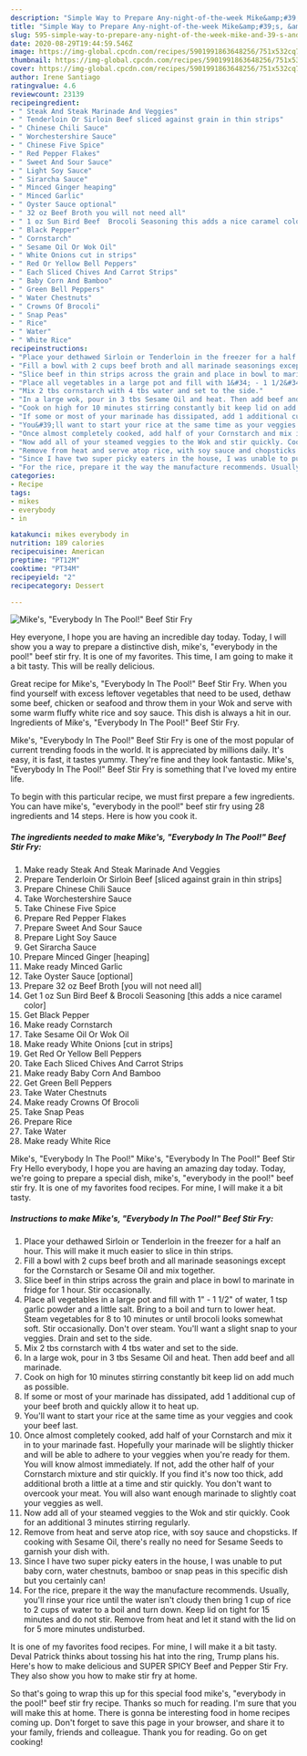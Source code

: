 ```yaml
---
description: "Simple Way to Prepare Any-night-of-the-week Mike&amp;#39;s, &amp;#34;Everybody In The Pool!&amp;#34; Beef Stir Fry"
title: "Simple Way to Prepare Any-night-of-the-week Mike&amp;#39;s, &amp;#34;Everybody In The Pool!&amp;#34; Beef Stir Fry"
slug: 595-simple-way-to-prepare-any-night-of-the-week-mike-and-39-s-and-34-everybody-in-the-pool-and-34-beef-stir-fry
date: 2020-08-29T19:44:59.546Z
image: https://img-global.cpcdn.com/recipes/5901991863648256/751x532cq70/mikes-everybody-in-the-pool-beef-stir-fry-recipe-main-photo.jpg
thumbnail: https://img-global.cpcdn.com/recipes/5901991863648256/751x532cq70/mikes-everybody-in-the-pool-beef-stir-fry-recipe-main-photo.jpg
cover: https://img-global.cpcdn.com/recipes/5901991863648256/751x532cq70/mikes-everybody-in-the-pool-beef-stir-fry-recipe-main-photo.jpg
author: Irene Santiago
ratingvalue: 4.6
reviewcount: 23139
recipeingredient:
- " Steak And Steak Marinade And Veggies"
- " Tenderloin Or Sirloin Beef sliced against grain in thin strips"
- " Chinese Chili Sauce"
- " Worchestershire Sauce"
- " Chinese Five Spice"
- " Red Pepper Flakes"
- " Sweet And Sour Sauce"
- " Light Soy Sauce"
- " Sirarcha Sauce"
- " Minced Ginger heaping"
- " Minced Garlic"
- " Oyster Sauce optional"
- " 32 oz Beef Broth you will not need all"
- " 1 oz Sun Bird Beef  Brocoli Seasoning this adds a nice caramel color"
- " Black Pepper"
- " Cornstarch"
- " Sesame Oil Or Wok Oil"
- " White Onions cut in strips"
- " Red Or Yellow Bell Peppers"
- " Each Sliced Chives And Carrot Strips"
- " Baby Corn And Bamboo"
- " Green Bell Peppers"
- " Water Chestnuts"
- " Crowns Of Brocoli"
- " Snap Peas"
- " Rice"
- " Water"
- " White Rice"
recipeinstructions:
- "Place your dethawed Sirloin or Tenderloin in the freezer for a half an hour. This will make it much easier to slice in thin strips."
- "Fill a bowl with 2 cups beef broth and all marinade seasonings except for the Cornstarch or Sesame Oil and mix together."
- "Slice beef in thin strips across the grain and place in bowl to marinate in fridge for 1 hour. Stir occasionally."
- "Place all vegetables in a large pot and fill with 1&#34; - 1 1/2&#34; of water, 1 tsp garlic powder and a little salt. Bring to a boil and turn to lower heat. Steam vegetables for 8 to 10 minutes or until brocoli looks somewhat soft. Stir occasionally. Don&#39;t over steam. You&#39;ll want a slight snap to your veggies. Drain and set to the side."
- "Mix 2 tbs cornstarch with 4 tbs water and set to the side."
- "In a large wok, pour in 3 tbs Sesame Oil and heat. Then add beef and all marinade."
- "Cook on high for 10 minutes stirring constantly bit keep lid on add much as possible."
- "If some or most of your marinade has dissipated, add 1 additional cup of your beef broth and quickly allow it to heat up."
- "You&#39;ll want to start your rice at the same time as your veggies and cook your beef last."
- "Once almost completely cooked, add half of your Cornstarch and mix it in to your marinade fast. Hopefully your marinade will be slightly thicker and will be able to adhere to your veggies when you&#39;re ready for them. You will know almost immediately. If not, add the other half of your Cornstarch mixture and stir quickly. If you find it&#39;s now too thick, add additional broth a little at a time and stir quickly. You don&#39;t want to overcook your meat. You will also want enough marinade to slightly coat your veggies as well."
- "Now add all of your steamed veggies to the Wok and stir quickly. Cook for an additional 3 minutes stirring regularly."
- "Remove from heat and serve atop rice, with soy sauce and chopsticks. If cooking with Sesame Oil, there&#39;s really no need for Sesame Seeds to garnish your dish with."
- "Since I have two super picky eaters in the house, I was unable to put baby corn, water chestnuts, bamboo or snap peas in this specific dish but you certainly can!"
- "For the rice, prepare it the way the manufacture recommends. Usually, you&#39;ll rinse your rice until the water isn&#39;t cloudy then bring 1 cup of rice to 2 cups of water to a boil and turn down. Keep lid on tight for 15 minutes and do not stir. Remove from heat and let it stand with the lid on for 5 more minutes undisturbed."
categories:
- Recipe
tags:
- mikes
- everybody
- in

katakunci: mikes everybody in 
nutrition: 189 calories
recipecuisine: American
preptime: "PT12M"
cooktime: "PT34M"
recipeyield: "2"
recipecategory: Dessert

---
```



![Mike&#39;s, &#34;Everybody In The Pool!&#34; Beef Stir Fry](https://img-global.cpcdn.com/recipes/5901991863648256/751x532cq70/mikes-everybody-in-the-pool-beef-stir-fry-recipe-main-photo.jpg)

Hey everyone, I hope you are having an incredible day today. Today, I will show you a way to prepare a distinctive dish, mike&#39;s, &#34;everybody in the pool!&#34; beef stir fry. It is one of my favorites. This time, I am going to make it a bit tasty. This will be really delicious.

Great recipe for Mike&#39;s, &#34;Everybody In The Pool!&#34; Beef Stir Fry. When you find yourself with excess leftover vegetables that need to be used, dethaw some beef, chicken or seafood and throw them in your Wok and serve with some warm fluffy white rice and soy sauce. This dish is always a hit in our. Ingredients of Mike&#39;s, &#34;Everybody In The Pool!&#34; Beef Stir Fry.

Mike&#39;s, &#34;Everybody In The Pool!&#34; Beef Stir Fry is one of the most popular of current trending foods in the world. It is appreciated by millions daily. It's easy, it is fast, it tastes yummy. They're fine and they look fantastic. Mike&#39;s, &#34;Everybody In The Pool!&#34; Beef Stir Fry is something that I've loved my entire life.


To begin with this particular recipe, we must first prepare a few ingredients. You can have mike&#39;s, &#34;everybody in the pool!&#34; beef stir fry using 28 ingredients and 14 steps. Here is how you cook it.

<!--inarticleads1-->

##### The ingredients needed to make Mike&#39;s, &#34;Everybody In The Pool!&#34; Beef Stir Fry:

1. Make ready  Steak And Steak Marinade And Veggies
1. Prepare  Tenderloin Or Sirloin Beef [sliced against grain in thin strips]
1. Prepare  Chinese Chili Sauce
1. Take  Worchestershire Sauce
1. Take  Chinese Five Spice
1. Prepare  Red Pepper Flakes
1. Prepare  Sweet And Sour Sauce
1. Prepare  Light Soy Sauce
1. Get  Sirarcha Sauce
1. Prepare  Minced Ginger [heaping]
1. Make ready  Minced Garlic
1. Take  Oyster Sauce [optional]
1. Prepare  32 oz Beef Broth [you will not need all]
1. Get  1 oz Sun Bird Beef &amp; Brocoli Seasoning [this adds a nice caramel color]
1. Get  Black Pepper
1. Make ready  Cornstarch
1. Take  Sesame Oil Or Wok Oil
1. Make ready  White Onions [cut in strips]
1. Get  Red Or Yellow Bell Peppers
1. Take  Each Sliced Chives And Carrot Strips
1. Make ready  Baby Corn And Bamboo
1. Get  Green Bell Peppers
1. Take  Water Chestnuts
1. Make ready  Crowns Of Brocoli
1. Take  Snap Peas
1. Prepare  Rice
1. Take  Water
1. Make ready  White Rice


Mike&#39;s, &#34;Everybody In The Pool!&#34; Mike&#39;s, &#34;Everybody In The Pool!&#34; Beef Stir Fry Hello everybody, I hope you are having an amazing day today. Today, we&#39;re going to prepare a special dish, mike&#39;s, &#34;everybody in the pool!&#34; beef stir fry. It is one of my favorites food recipes. For mine, I will make it a bit tasty. 

<!--inarticleads2-->

##### Instructions to make Mike&#39;s, &#34;Everybody In The Pool!&#34; Beef Stir Fry:

1. Place your dethawed Sirloin or Tenderloin in the freezer for a half an hour. This will make it much easier to slice in thin strips.
1. Fill a bowl with 2 cups beef broth and all marinade seasonings except for the Cornstarch or Sesame Oil and mix together.
1. Slice beef in thin strips across the grain and place in bowl to marinate in fridge for 1 hour. Stir occasionally.
1. Place all vegetables in a large pot and fill with 1&#34; - 1 1/2&#34; of water, 1 tsp garlic powder and a little salt. Bring to a boil and turn to lower heat. Steam vegetables for 8 to 10 minutes or until brocoli looks somewhat soft. Stir occasionally. Don&#39;t over steam. You&#39;ll want a slight snap to your veggies. Drain and set to the side.
1. Mix 2 tbs cornstarch with 4 tbs water and set to the side.
1. In a large wok, pour in 3 tbs Sesame Oil and heat. Then add beef and all marinade.
1. Cook on high for 10 minutes stirring constantly bit keep lid on add much as possible.
1. If some or most of your marinade has dissipated, add 1 additional cup of your beef broth and quickly allow it to heat up.
1. You&#39;ll want to start your rice at the same time as your veggies and cook your beef last.
1. Once almost completely cooked, add half of your Cornstarch and mix it in to your marinade fast. Hopefully your marinade will be slightly thicker and will be able to adhere to your veggies when you&#39;re ready for them. You will know almost immediately. If not, add the other half of your Cornstarch mixture and stir quickly. If you find it&#39;s now too thick, add additional broth a little at a time and stir quickly. You don&#39;t want to overcook your meat. You will also want enough marinade to slightly coat your veggies as well.
1. Now add all of your steamed veggies to the Wok and stir quickly. Cook for an additional 3 minutes stirring regularly.
1. Remove from heat and serve atop rice, with soy sauce and chopsticks. If cooking with Sesame Oil, there&#39;s really no need for Sesame Seeds to garnish your dish with.
1. Since I have two super picky eaters in the house, I was unable to put baby corn, water chestnuts, bamboo or snap peas in this specific dish but you certainly can!
1. For the rice, prepare it the way the manufacture recommends. Usually, you&#39;ll rinse your rice until the water isn&#39;t cloudy then bring 1 cup of rice to 2 cups of water to a boil and turn down. Keep lid on tight for 15 minutes and do not stir. Remove from heat and let it stand with the lid on for 5 more minutes undisturbed.


It is one of my favorites food recipes. For mine, I will make it a bit tasty. Deval Patrick thinks about tossing his hat into the ring, Trump plans his. Here&#39;s how to make delicious and SUPER SPICY Beef and Pepper Stir Fry. They also show you how to make stir fry at home. 

So that's going to wrap this up for this special food mike&#39;s, &#34;everybody in the pool!&#34; beef stir fry recipe. Thanks so much for reading. I'm sure that you will make this at home. There is gonna be interesting food in home recipes coming up. Don't forget to save this page in your browser, and share it to your family, friends and colleague. Thank you for reading. Go on get cooking!
